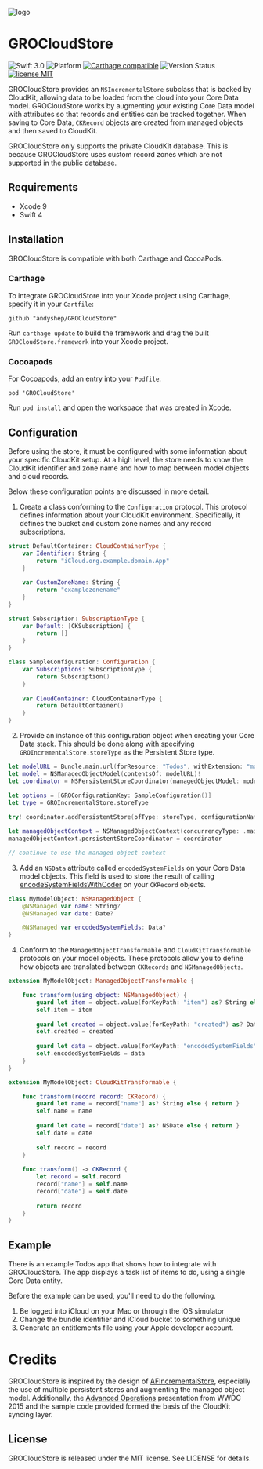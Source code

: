 ![logo](http://i.imgur.com/QdBaUDY.png)

# GROCloudStore

![Swift 3.0](https://img.shields.io/badge/swift-4.0-orange.svg)
![Platform](https://img.shields.io/badge/platform-ios%20%7C%20macos-lightgrey.svg)
[![Carthage compatible](https://img.shields.io/badge/Carthage-compatible-4BC51D.svg?style=flat)](https://github.com/Carthage/Carthage)
![Version Status](https://img.shields.io/cocoapods/v/GROCloudStore.svg)
[![license MIT](https://img.shields.io/cocoapods/l/GROCloudStore.svg)](http://opensource.org/licenses/MIT)

GROCloudStore provides an `NSIncrementalStore` subclass that is backed by CloudKit, allowing data to be loaded from the cloud into your Core Data model. GROCloudStore works by augmenting your existing Core Data model with attributes so that records and entities can be tracked together. When saving to Core Data, `CKRecord` objects are created from managed objects and then saved to CloudKit.

GROCloudStore only supports the private CloudKit database. This is because GROCloudStore uses custom record zones which are not supported in the public database.

## Requirements

 * Xcode 9
 * Swift 4

## Installation

GROCloudStore is compatible with both Carthage and CocoaPods.

### Carthage

To integrate GROCloudStore into your Xcode project using Carthage, specify it in your `Cartfile`:

	github "andyshep/GROCloudStore"

Run `carthage update` to build the framework and drag the built `GROCloudStore.framework` into your Xcode project.

### Cocoapods

For Cocoapods, add an entry into your `Podfile`.

	pod 'GROCloudStore'

Run `pod install` and open the workspace that was created in Xcode.

## Configuration

Before using the store, it must be configured with some information about your specific CloudKit setup. At a high level, the store needs to know the CloudKit identifier and zone name and how to map between model objects and cloud records.

Below these configuration points are discussed in more detail.

1. Create a class conforming to the `Configuration` protocol. This protocol defines information about your CloudKit environment. Specifically, it defines the bucket and custom zone names and any record subscriptions.

```swift
struct DefaultContainer: CloudContainerType {
    var Identifier: String {
        return "iCloud.org.example.domain.App"
    }
    
    var CustomZoneName: String {
        return "examplezonename"
    }
}

struct Subscription: SubscriptionType {
    var Default: [CKSubscription] {
        return []
    }
}

class SampleConfiguration: Configuration {
    var Subscriptions: SubscriptionType {
        return Subscription()
    }
    
    var CloudContainer: CloudContainerType {
        return DefaultContainer()
    }
}
```


2. Provide an instance of this configuration object when creating your Core Data stack. This should be done along with specifying `GROIncrementalStore.storeType` as the Persistent Store type.

```swift
let modelURL = Bundle.main.url(forResource: "Todos", withExtension: "momd")!
let model = NSManagedObjectModel(contentsOf: modelURL)!
let coordinator = NSPersistentStoreCoordinator(managedObjectModel: model)

let options = [GROConfigurationKey: SampleConfiguration()]
let type = GROIncrementalStore.storeType
    
try! coordinator.addPersistentStore(ofType: storeType, configurationName: nil, at: url, options: options)

let managedObjectContext = NSManagedObjectContext(concurrencyType: .mainQueueConcurrencyType)
managedObjectContext.persistentStoreCoordinator = coordinator

// continue to use the managed object context
```
		
3. Add an `NSData` attribute called `encodedSystemFields` on your Core Data model objects. This field is used to store the result of calling [encodeSystemFieldsWithCoder](https://developer.apple.com/library/ios/documentation/CloudKit/Reference/CKRecord_class/#//apple_ref/occ/instm/CKRecord/encodeSystemFieldsWithCoder:) on your `CKRecord` objects.

```swift
class MyModelObject: NSManagedObject {
	@NSManaged var name: String?
	@NSManaged var date: Date?

	@NSManaged var encodedSystemFields: Data?
}
```

4. Conform to the `ManagedObjectTransformable` and `CloudKitTransformable` protocols on your model objects. These protocols allow you to define how objects are translated between `CKRecords` and `NSManagedObjects`.
	
```swift
extension MyModelObject: ManagedObjectTransformable {

    func transform(using object: NSManagedObject) {
        guard let item = object.value(forKeyPath: "item") as? String else { return }
        self.item = item
        
        guard let created = object.value(forKeyPath: "created") as? Date else { return }
        self.created = created
        
        guard let data = object.value(forKeyPath: "encodedSystemFields") as? Data else { fatalError() }
        self.encodedSystemFields = data
    }
}

extension MyModelObject: CloudKitTransformable {

    func transform(record record: CKRecord) {
        guard let name = record["name"] as? String else { return }
        self.name = name
        
        guard let date = record["date"] as? NSDate else { return }
        self.date = date
        
        self.record = record
    }
    
    func transform() -> CKRecord {
        let record = self.record
        record["name"] = self.name
        record["date"] = self.date
        
        return record
    }
}
```

## Example

There is an example Todos app that shows how to integrate with GROCloudStore. The app displays a task list of items to do, using a single Core Data entity.

Before the example can be used, you'll need to do the following.

1.  Be logged into iCloud on your Mac or through the iOS simulator
2.  Change the bundle identifier and iCloud bucket to something unique
3.  Generate an entitlements file using your Apple developer account.

# Credits

GROCloudStore is inspired by the design of [AFIncrementalStore](https://github.com/AFNetworking/AFIncrementalStore/tree/development), especially the use of multiple persistent stores and augmenting the managed object model. Additionally, the [Advanced Operations](https://developer.apple.com/videos/play/wwdc2015/226/) presentation from WWDC 2015 and the sample code provided formed the basis of the CloudKit syncing layer.

## License

GROCloudStore is released under the MIT license. See LICENSE for details.